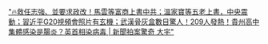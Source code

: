 ["🔥救任志強、並要求政改！馬雲等富商上書中共；溫家寶等五老上書，中央震動；習近平G20視頻會照片有玄機；武漢骨灰盒數目驚人！209人發熱！貴州高中集體感染是腸炎？英首相染病毒 | 新聞拍案驚奇 大宇"](/新聞拍案驚奇_大宇/20200327_wkGp65Q-Rjo.md)
